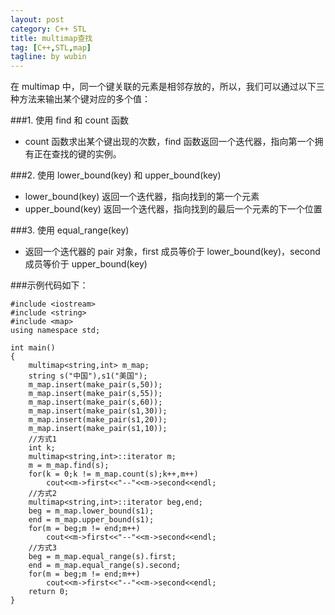```yaml
---
layout: post
category: C++ STL
title: multimap查找
tag: [C++,STL,map]
tagline: by wubin
---
```


在 multimap 中，同一个键关联的元素是相邻存放的，所以，我们可以通过以下三种方法来输出某个键对应的多个值：

<!--more-->

###1. 使用 find 和 count 函数

* count 函数求出某个键出现的次数，find 函数返回一个迭代器，指向第一个拥有正在查找的键的实例。

###2. 使用 lower_bound(key) 和 upper_bound(key)

* lower_bound(key) 返回一个迭代器，指向找到的第一个元素
* upper_bound(key) 返回一个迭代器，指向找到的最后一个元素的下一个位置

###3. 使用 equal_range(key)

* 返回一个迭代器的 pair 对象，first 成员等价于 lower_bound(key)，second 成员等价于 upper_bound(key)

###示例代码如下：

    #include <iostream>
    #include <string>
    #include <map>
    using namespace std;
      
    int main()
    {
        multimap<string,int> m_map;
        string s("中国"),s1("美国");
        m_map.insert(make_pair(s,50));
        m_map.insert(make_pair(s,55));
        m_map.insert(make_pair(s,60));
        m_map.insert(make_pair(s1,30));
        m_map.insert(make_pair(s1,20));
        m_map.insert(make_pair(s1,10));
        //方式1
        int k;
        multimap<string,int>::iterator m;
        m = m_map.find(s);
        for(k = 0;k != m_map.count(s);k++,m++)
            cout<<m->first<<"--"<<m->second<<endl;
        //方式2
        multimap<string,int>::iterator beg,end;
        beg = m_map.lower_bound(s1);
        end = m_map.upper_bound(s1);
        for(m = beg;m != end;m++)
            cout<<m->first<<"--"<<m->second<<endl;
        //方式3
        beg = m_map.equal_range(s).first;
        end = m_map.equal_range(s).second;
        for(m = beg;m != end;m++)
            cout<<m->first<<"--"<<m->second<<endl;
        return 0;
    }